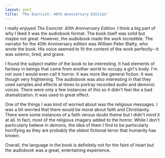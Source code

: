```yaml
---
layout: post
title: 'The Exorcist: 40th Anniversary Edition'
---
```


I really enjoyed *The Exorcist: 40th Anniversary Edition*. I think a big part
of why I liked it was the audiobook format. The book itself was solid but maybe
not great. However, the audiobook made the work incredible. The narrator for
the 40th Anniversary edition was William Peter Blatty, who wrote the book. His
voice seemed to fit the content of the work perfectly--it was solemn, tired,
and grave.

I found the subject matter of the book to be interesting. It had elements of
fantasy in beings that came from another world to occupy a girl's body. I'm not
sure I would even call it horror. It was more like general fiction. It was
though very frightening. The audiobook was also interesting in that they used
samples and effects at times to portray recorded audio and demonic voices.
There were only a few instances of this so it didn't feel like a bad
dramatization. It was used to great effect.

One of the things I was kind of worried about was the religious messages. I was
a bit worried that there would be moral about faith and Christianity. There
were some instances of a faith versus doubt theme but I didn't mind it at all.
In fact, most of the religious imagery added to the horror. While I don't
particularly believe in demons, the idea of them I find to be particularly
horrifying as they are probably the oldest fictional terror that humanity has
known.

Overall, the language in the book is definitely not for the faint of heart but
the audiobook was a great, entertaining experience.
